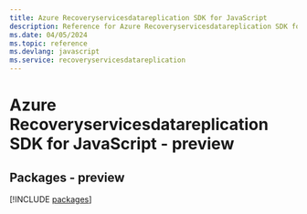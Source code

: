 ```yaml
---
title: Azure Recoveryservicesdatareplication SDK for JavaScript
description: Reference for Azure Recoveryservicesdatareplication SDK for JavaScript
ms.date: 04/05/2024
ms.topic: reference
ms.devlang: javascript
ms.service: recoveryservicesdatareplication
---
```

# Azure Recoveryservicesdatareplication SDK for JavaScript - preview
## Packages - preview
[!INCLUDE [packages](recoveryservicesdatareplication-index.md)]